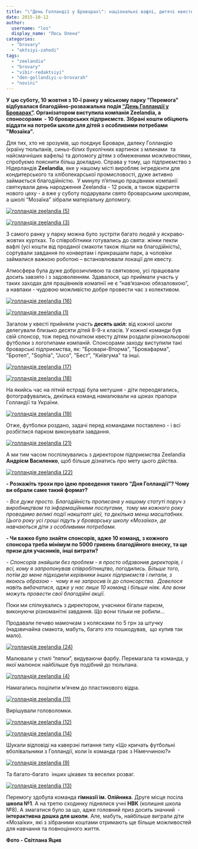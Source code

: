 ```yaml
---
title: "\"День Голландії у Броварах\": національні вафлі, дитячі квести та благодійність - ФОТО"
date: 2015-10-12
author: 
  username: "los"
  display_name: "Лось Олена"
categories: 
  - "brovary"
  - "aktsiyi-zahodi"
tags: 
  - "zeelandia"
  - "brovary"
  - "vibir-redaktsiyi"
  - "den-gollandiyi-u-brovarah"
  - "novini"
---
```


**У цю суботу, 10 жовтня з 10-ї ранку у міському парку "Перемога" відбувалася благодійно-розважальна подія [“День Голландії у Броварах”](https://mpz.brovary.org/anons-10-zhovtnya-den-golandiyi-u-brovarah/). Організатором виступила компанія Zeelandia, а споносорами  - 10 броварських підприємств. Зібрані кошти обіцяють віддати на потреби школи для дітей з особливими потребами "Мозаїка".**

Для тих, хто не зрозумів, що поєднує Бровари, далеку Голландію (країну тюльпанів, синьо-білих буколічних картинок з млинами  та найсмачніших вафель) та допомогу дітям з обмеженими можливостями, спробуємо пояснити більш докладно. Справа у тому, що підприємство з Нідерландів **Zeelandia**, яке у нашому місті виробляє інгредієнти для кондитерського та хлібопекарської промисловості, дуже активно займається благодійністю.  У минулу п’ятницю працівники компанії святкували день народження Zeelandia - 12 років, а також відкриття нового цеху - а вже у суботу подарували свято броварським школярам, а школі “Мозаїка” зібрали матеріальну допомогу.

[![голландія zeelandia (5)](https://mpz.brovary.org/wp-content/uploads/2015/10/gollandiya-zeelandia-5.jpg)](https://mpz.brovary.org/wp-content/uploads/2015/10/gollandiya-zeelandia-5.jpg)

[![голландія zeelandia (3)](https://mpz.brovary.org/wp-content/uploads/2015/10/gollandiya-zeelandia-3.jpg)](https://mpz.brovary.org/wp-content/uploads/2015/10/gollandiya-zeelandia-3.jpg)

З самого ранку у парку можна було зустріти багато людей у яскраво-жовтих куртках. То співробітники готувались до свята: жінки пекли вафлі (усі кошти від проданої смакоти також пішли на благодійність), сортували завдання по конвертам і прикрашали парк, а чоловіки займалися важкою роботою – встановлювали локації для квесту.

Атмосфера була дуже доброзичливою та святковою, усі працювали досить завзято і з задоволенням. Здавалося, що приймати участь у таких заходах для працівників комапнії не є “нав’язаною обязаловкою”, а навпаки - чудовою можливістю добре провести час з колективом.

[![голландія zeelandia (16)](https://mpz.brovary.org/wp-content/uploads/2015/10/gollandiya-zeelandia-16.jpg)](https://mpz.brovary.org/wp-content/uploads/2015/10/gollandiya-zeelandia-16.jpg)

[![голландія zeelandia (1)](https://mpz.brovary.org/wp-content/uploads/2015/10/gollandiya-zeelandia-1.jpg)](https://mpz.brovary.org/wp-content/uploads/2015/10/gollandiya-zeelandia-1.jpg)

Загалом у квесті прийняли участь **десять шкіл**: від кожної школи делегували близько десяти дітей 8-9-х класів. У кожної команди був свій спонсор, тож перед початком квесту дітям роздали різнокольорові футболки з логотипами компаній. Спонсорами заходу виступили такі броварські підприємства, як: "Бровари-Вторма", "Бровафарма", "Бротеп", "Sophia", "Juco", "Бест", "Київгума" та інші.

[![голландія zeelandia (17)](https://mpz.brovary.org/wp-content/uploads/2015/10/gollandiya-zeelandia-17.jpg)](https://mpz.brovary.org/wp-content/uploads/2015/10/gollandiya-zeelandia-17.jpg)

[![голландія zeelandia (18)](https://mpz.brovary.org/wp-content/uploads/2015/10/gollandiya-zeelandia-18.jpg)](https://mpz.brovary.org/wp-content/uploads/2015/10/gollandiya-zeelandia-18.jpg)

На якийсь час на літній естраді була метушня - діти переодягались, фотографувались, декілька команд намалювали на щоках прапори Голландії та України.

[![голландія zeelandia (19)](https://mpz.brovary.org/wp-content/uploads/2015/10/gollandiya-zeelandia-19.jpg)](https://mpz.brovary.org/wp-content/uploads/2015/10/gollandiya-zeelandia-19.jpg)

Отже, футболки роздано, задачі перед командами поставлено - і всі розбіглися парком виконувати завдання.

[![голландія zeelandia (21)](https://mpz.brovary.org/wp-content/uploads/2015/10/gollandiya-zeelandia-21.jpg)](https://mpz.brovary.org/wp-content/uploads/2015/10/gollandiya-zeelandia-21.jpg)

А ми тим часом поспілкувались з директором підприємства Zeelandia **Андрієм Василенко**, щоб більше дізнатись про мету цього дійства.

[![голландія zeelandia (22)](https://mpz.brovary.org/wp-content/uploads/2015/10/gollandiya-zeelandia-22.jpg)](https://mpz.brovary.org/wp-content/uploads/2015/10/gollandiya-zeelandia-22.jpg)

**\- Розкажіть трохи про ідею проведення такого “Дня Голландії”? Чому ви обрали саме такий формат?**

_\- Все дуже просто. Благодійність прописана у нашому статуті поруч з виробництвом та інформаційними послугами,  тому ми кожного року проводимо великі події накшталт цієї, та декілька менш масштабних. Цього року усі гроші підуть у броварську школу «Мозаїка», де навчаються діти з особливими потребами._

**\- Чи важко було знайти спонсорів, адже 10 команд, з кожного спонсора треба мінімум по 5000 гривень благодійного внеску, та ще призи для учасників, інші витрати?**

_\- Спонсорів знайшли без проблем - я просто обдзвонив директорів, і всі, кому я запропонував співробітництво, погодились. Більше того, потім до мене підходили керівники інших підприємств і питали, з якоюсь образою -  чому я не запросив їх до спонсорства.  Довелося навіть вибачатися, адже у нас лише 10 команд і більше ніяк. Але вони можуть провести свої благодійні акції._

Поки ми спілкувались з директором, учасники бігали парком, виконуючи різноманітні завдання. Що вони тільки не робили...

Продавали печиво мамочкам з колясками по 5 грн за штучку (надзвичайна смакота, мабуть, багато хто пошкодував,  що купив так мало).

[![голландія zeelandia (24)](https://mpz.brovary.org/wp-content/uploads/2015/10/gollandiya-zeelandia-24.jpg)](https://mpz.brovary.org/wp-content/uploads/2015/10/gollandiya-zeelandia-24.jpg)

Малювали у стилі “ляпки”, видуваючи фарбу. Перемагала та команда, у якої малюнок найбільше був подібний до тюльпана.

[![голландія zeelandia (4)](https://mpz.brovary.org/wp-content/uploads/2015/10/gollandiya-zeelandia-4.jpg)](https://mpz.brovary.org/wp-content/uploads/2015/10/gollandiya-zeelandia-4.jpg)

Намагались поцілити м’ячем до пластикового відра.

[![голландія zeelandia (11)](https://mpz.brovary.org/wp-content/uploads/2015/10/gollandiya-zeelandia-11.jpg)](https://mpz.brovary.org/wp-content/uploads/2015/10/gollandiya-zeelandia-11.jpg)

Вирішували головоломки.

[![голландія zeelandia (12)](https://mpz.brovary.org/wp-content/uploads/2015/10/gollandiya-zeelandia-12.jpg)](https://mpz.brovary.org/wp-content/uploads/2015/10/gollandiya-zeelandia-12.jpg)

[![голландія zeelandia (14)](https://mpz.brovary.org/wp-content/uploads/2015/10/gollandiya-zeelandia-14.jpg)](https://mpz.brovary.org/wp-content/uploads/2015/10/gollandiya-zeelandia-14.jpg)

Шукали відповіді на каверзні питання типу «Що кричать футбольні вболівальники з Голландії, коли їх команда грає з Німеччиною?»

[![голландія zeelandia (9)](https://mpz.brovary.org/wp-content/uploads/2015/10/gollandiya-zeelandia-9.jpg)](https://mpz.brovary.org/wp-content/uploads/2015/10/gollandiya-zeelandia-9.jpg)

Та багато-багато  інших цікавих та веселих розваг.

[![голландія zeelandia (13)](https://mpz.brovary.org/wp-content/uploads/2015/10/gollandiya-zeelandia-13.jpg)](https://mpz.brovary.org/wp-content/uploads/2015/10/gollandiya-zeelandia-13.jpg)

Перемогу здобула команда **гімназії ім. Олійника**. Друге місце посіла **школа №1**. А на третю сходинку піднялися учні **НВК** (колишня школа №8). А змагатися було за що, адже головний приз досить значний  - **інтерактивна дошка для школи**. Але, мабуть, найбільше виграли діти «Мозаїки», які з зібраними коштами отримають ще більше можливостей для навчання та повноцінного життя.

**Фото - Світлана Яцив**
